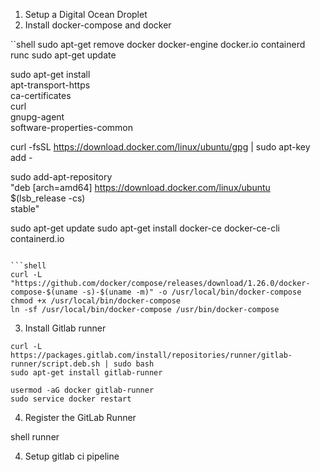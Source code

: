 1. Setup a Digital Ocean Droplet
2. Install docker-compose and docker

``shell
sudo apt-get remove docker docker-engine docker.io containerd runc
sudo apt-get update

sudo apt-get install \
    apt-transport-https \
    ca-certificates \
    curl \
    gnupg-agent \
    software-properties-common

curl -fsSL https://download.docker.com/linux/ubuntu/gpg | sudo apt-key add -

sudo add-apt-repository \
   "deb [arch=amd64] https://download.docker.com/linux/ubuntu \
   $(lsb_release -cs) \
   stable"

 sudo apt-get update
 sudo apt-get install docker-ce docker-ce-cli containerd.io
```

```shell
curl -L "https://github.com/docker/compose/releases/download/1.26.0/docker-compose-$(uname -s)-$(uname -m)" -o /usr/local/bin/docker-compose
chmod +x /usr/local/bin/docker-compose
ln -sf /usr/local/bin/docker-compose /usr/bin/docker-compose
```



3. Install Gitlab runner

```shell
curl -L https://packages.gitlab.com/install/repositories/runner/gitlab-runner/script.deb.sh | sudo bash
sudo apt-get install gitlab-runner
```


```shell
usermod -aG docker gitlab-runner
sudo service docker restart
``` 

4. Register the GitLab Runner

shell runner


4. Setup gitlab ci pipeline